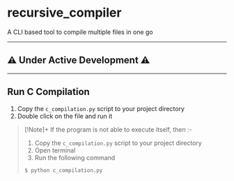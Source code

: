 # recursive_compiler

A CLI based tool to compile multiple files in one go

---

## ⚠️ Under Active Development ⚠️

---

## Run C Compilation

1. Copy the `c_compilation.py` script to your project directory
2. Double click on the file and run it

> [!Note]+ If the program is not able to execute itself, then :-
>
> 1.  Copy the `c_compilation.py` script to your project directory
> 2.  Open terminal
> 3.  Run the following command
>
> ```bash
> $ python c_compilation.py
> ```
